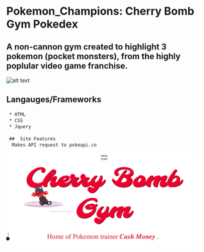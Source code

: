 # Pokemon_Champions: Cherry Bomb Gym Pokedex

## A non-cannon gym created to highlight 3 pokemon (pocket monsters), from the highly poplular video game franchise.

   
![alt text](https://upload.wikimedia.org/wikipedia/commons/thumb/9/98/International_Pok%C3%A9mon_logo.svg/1200px-International_Pok%C3%A9mon_logo.svg.png)


  ## Langauges/Frameworks
     * HTML
     * CSS
     * Jquery
   
     ##  Site Features
      Makes API request to pokeapi.co 
      
      
![alt text](https://raw.githubusercontent.com/AlfonsoArriola/read_me_images/master/cherrybomb.jpg)    
      
     
